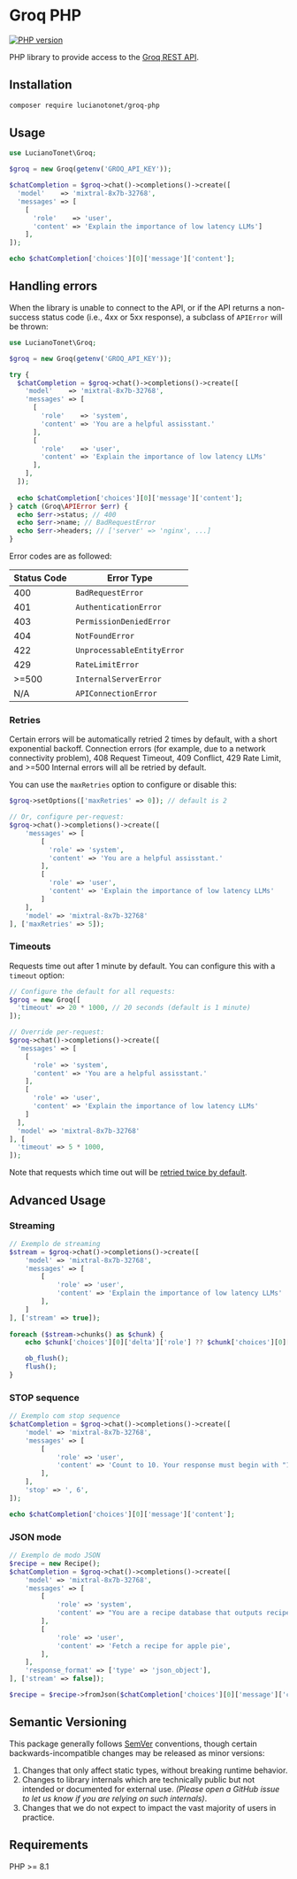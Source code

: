 # Groq PHP

[![PHP version](https://img.shields.io/packagist/dependency-v/lucianotonet/groq-php/php)](https://packagist.org/packages/lucianotonet/groq-php)

PHP library to provide access to the [Groq REST API](https://console.groq.com/docs).

## Installation

```sh
composer require lucianotonet/groq-php
```

## Usage

<!-- prettier-ignore -->
```php
use LucianoTonet\Groq;

$groq = new Groq(getenv('GROQ_API_KEY'));

$chatCompletion = $groq->chat()->completions()->create([
  'model'    => 'mixtral-8x7b-32768',
  'messages' => [
    [
      'role'    => 'user',
      'content' => 'Explain the importance of low latency LLMs']
    ],
]);

echo $chatCompletion['choices'][0]['message']['content'];
```

## Handling errors

When the library is unable to connect to the API,
or if the API returns a non-success status code (i.e., 4xx or 5xx response),
a subclass of `APIError` will be thrown:

<!-- prettier-ignore -->
```php
use LucianoTonet\Groq;

$groq = new Groq(getenv('GROQ_API_KEY'));

try {
  $chatCompletion = $groq->chat()->completions()->create([
    'model'    => 'mixtral-8x7b-32768',
    'messages' => [
      [
        'role'    => 'system',
        'content' => 'You are a helpful assisstant.'
      ],
      [
        'role'    => 'user',
        'content' => 'Explain the importance of low latency LLMs'
      ],
    ],
  ]);
  
  echo $chatCompletion['choices'][0]['message']['content'];
} catch (Groq\APIError $err) {
  echo $err->status; // 400
  echo $err->name; // BadRequestError
  echo $err->headers; // ['server' => 'nginx', ...]
}
```

Error codes are as followed:

| Status Code | Error Type                 |
| ----------- | -------------------------- |
| 400         | `BadRequestError`          |
| 401         | `AuthenticationError`      |
| 403         | `PermissionDeniedError`    |
| 404         | `NotFoundError`            |
| 422         | `UnprocessableEntityError` |
| 429         | `RateLimitError`           |
| >=500       | `InternalServerError`      |
| N/A         | `APIConnectionError`       |

### Retries

Certain errors will be automatically retried 2 times by default, with a short exponential backoff.
Connection errors (for example, due to a network connectivity problem), 408 Request Timeout, 409 Conflict,
429 Rate Limit, and >=500 Internal errors will all be retried by default.

You can use the `maxRetries` option to configure or disable this:

<!-- prettier-ignore -->
```php
$groq->setOptions(['maxRetries' => 0]); // default is 2

// Or, configure per-request:
$groq->chat()->completions()->create([
    'messages' => [
        [
          'role' => 'system',
          'content' => 'You are a helpful assisstant.'
        ],
        [
          'role' => 'user',
          'content' => 'Explain the importance of low latency LLMs'
        ]
    ],
    'model' => 'mixtral-8x7b-32768'
], ['maxRetries' => 5]);
```

### Timeouts

Requests time out after 1 minute by default. You can configure this with a `timeout` option:

<!-- prettier-ignore -->
```php
// Configure the default for all requests:
$groq = new Groq([
  'timeout' => 20 * 1000, // 20 seconds (default is 1 minute)
]);

// Override per-request:
$groq->chat()->completions()->create([
  'messages' => [
    [
      'role' => 'system', 
      'content' => 'You are a helpful assisstant.'
    ],
    [
      'role' => 'user', 
      'content' => 'Explain the importance of low latency LLMs'
    ]
  ],
  'model' => 'mixtral-8x7b-32768'
], [
  'timeout' => 5 * 1000,
]);
```

Note that requests which time out will be [retried twice by default](#retries).

## Advanced Usage

### Streaming
```php
// Exemplo de streaming
$stream = $groq->chat()->completions()->create([
    'model' => 'mixtral-8x7b-32768',
    'messages' => [
        [
            'role' => 'user',
            'content' => 'Explain the importance of low latency LLMs'
        ],
    ]
], ['stream' => true]);
    
foreach ($stream->chunks() as $chunk) {
    echo $chunk['choices'][0]['delta']['role'] ?? $chunk['choices'][0]['delta']['content'] ?? '';

    ob_flush();
    flush();
}
```

### STOP sequence
```php
// Exemplo com stop sequence
$chatCompletion = $groq->chat()->completions()->create([
    'model' => 'mixtral-8x7b-32768',
    'messages' => [
        [
            'role' => 'user',
            'content' => 'Count to 10. Your response must begin with "1, ". example: 1, 2, 3, ...'
        ],
    ],
    'stop' => ', 6',
]);

echo $chatCompletion['choices'][0]['message']['content'];
```

### JSON mode
```php
// Exemplo de modo JSON
$recipe = new Recipe();
$chatCompletion = $groq->chat()->completions()->create([
    'model' => 'mixtral-8x7b-32768',
    'messages' => [
        [
            'role' => 'system',
            'content' => "You are a recipe database that outputs recipes in JSON.\n The JSON object must use the schema: " . json_encode($recipe->getJsonSchema(), JSON_PRETTY_PRINT),
        ],
        [
            'role' => 'user',
            'content' => 'Fetch a recipe for apple pie',
        ],
    ],
    'response_format' => ['type' => 'json_object'],
], ['stream' => false]);

$recipe = $recipe->fromJson($chatCompletion['choices'][0]['message']['content']);
```

## Semantic Versioning

This package generally follows [SemVer](https://semver.org/spec/v2.0.0.html) conventions, though certain backwards-incompatible changes may be released as minor versions:

1. Changes that only affect static types, without breaking runtime behavior.
2. Changes to library internals which are technically public but not intended or documented for external use. _(Please open a GitHub issue to let us know if you are relying on such internals)_.
3. Changes that we do not expect to impact the vast majority of users in practice.

## Requirements

PHP >= 8.1



